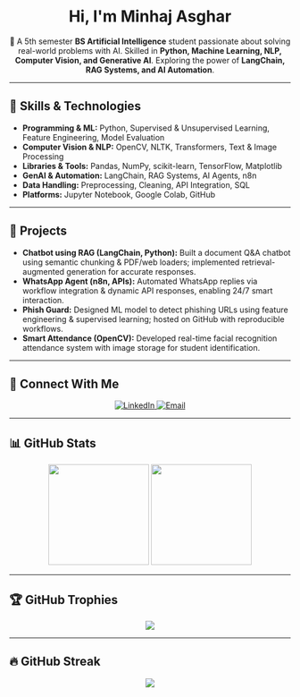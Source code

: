 <h1 align="center">Hi, I'm Minhaj Asghar</h1>

<p align="center">
  🚀 A 5th semester <b>BS Artificial Intelligence</b> student passionate about solving real-world problems with AI.  
  Skilled in <b>Python, Machine Learning, NLP, Computer Vision, and Generative AI</b>.  
  Exploring the power of <b>LangChain, RAG Systems, and AI Automation</b>.
</p>

---

## 🧠 Skills & Technologies  

- **Programming & ML:** Python, Supervised & Unsupervised Learning, Feature Engineering, Model Evaluation  
- **Computer Vision & NLP:** OpenCV, NLTK, Transformers, Text & Image Processing  
- **Libraries & Tools:** Pandas, NumPy, scikit-learn, TensorFlow, Matplotlib  
- **GenAI & Automation:** LangChain, RAG Systems, AI Agents, n8n  
- **Data Handling:** Preprocessing, Cleaning, API Integration, SQL  
- **Platforms:** Jupyter Notebook, Google Colab, GitHub  

---

## 💼 Projects  

- **Chatbot using RAG (LangChain, Python):** Built a document Q&A chatbot using semantic chunking & PDF/web loaders; implemented retrieval-augmented generation for accurate responses.  
- **WhatsApp Agent (n8n, APIs):** Automated WhatsApp replies via workflow integration & dynamic API responses, enabling 24/7 smart interaction.  
- **Phish Guard:** Designed ML model to detect phishing URLs using feature engineering & supervised learning; hosted on GitHub with reproducible workflows.  
- **Smart Attendance (OpenCV):** Developed real-time facial recognition attendance system with image storage for student identification.  

---

## 🔗 Connect With Me  

<p align="center">
  <a href="https://linkedin.com/in/minhajasghar" target="_blank">
    <img src="https://img.shields.io/badge/LinkedIn-0A66C2?style=for-the-badge&logo=linkedin&logoColor=white" alt="LinkedIn"/>
  </a>
  <a href="mailto:minhajasghar5@gmail.com" target="_blank">
    <img src="https://img.shields.io/badge/Email-D44638?style=for-the-badge&logo=gmail&logoColor=white" alt="Email"/>
  </a>
</p>

---

## 📊 GitHub Stats  

<p align="center">
  <img src="https://github-readme-stats.vercel.app/api?username=minhajasghar&show_icons=true&theme=radical" height="180"/>
  <img src="https://github-readme-stats.vercel.app/api/top-langs/?username=minhajasghar&layout=compact&theme=radical" height="180"/>
</p>

---

## 🏆 GitHub Trophies  

<p align="center">
  <img src="https://github-profile-trophy.vercel.app/?username=minhajasghar&theme=radical&row=1&column=6"/>
</p>

---

## 🔥 GitHub Streak  

<p align="center"> <img src="https://github-readme-streak-stats.herokuapp.com?user=minhajasghar&theme=radical&hide_border=false"/> </p>
